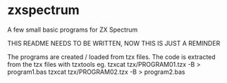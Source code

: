 # zxspectrum
A few small basic programs for ZX Spectrum

THIS README NEEDS TO BE WRITTEN, NOW THIS IS JUST A REMINDER

The programs are created / loaded from tzx files. 
The code is extracted from the tzx files with tzxtools
eg.
    tzxcat tzx/PROGRAM01.tzx -B > program1.bas
    tzxcat tzx/PROGRAM02.tzx -B > program2.bas